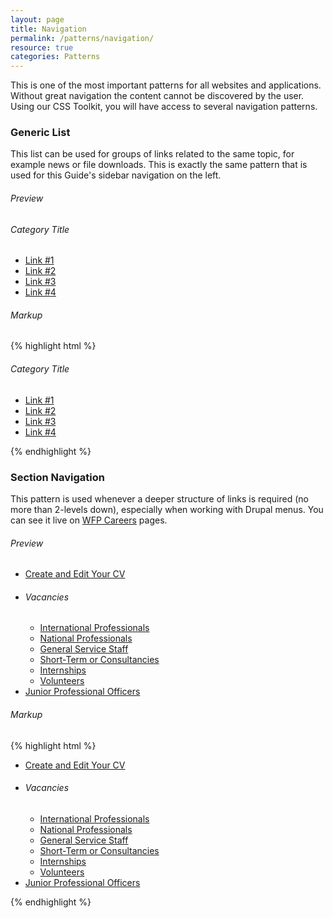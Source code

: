 ```yaml
---
layout: page
title: Navigation
permalink: /patterns/navigation/
resource: true
categories: Patterns
---
```


This is one of the most important patterns for all websites and applications. Without great navigation the content cannot be discovered by the user. Using our CSS Toolkit, you will have access to several navigation patterns.

### Generic List
This list can be used for groups of links related to the same topic, for example news or file downloads. This is exactly the same pattern that is used for this Guide's sidebar navigation on the left.

###### Preview
<div class="preview plain">
  <nav class="sub-nav">
    <div class="pure-menu pure-menu-open">
      <h6 class="pure-menu-heading">Category Title</h6>
      <ul>
        <li><a href="#">Link #1</a></li>
        <li><a href="#">Link #2</a></li>
        <li><a href="#">Link #3</a></li>
        <li><a href="#">Link #4</a></li>
      </ul>
    </div>
  </nav>
</div>

###### Markup
{% highlight html %}
<nav class="sub-nav">
  <div class="pure-menu pure-menu-open">
    <h6 class="pure-menu-heading">Category Title</h6>
    <ul>
      <li><a href="#">Link #1</a></li>
      <li><a href="#">Link #2</a></li>
      <li><a href="#">Link #3</a></li>
      <li><a href="#">Link #4</a></li>
    </ul>
  </div>
</nav>
{% endhighlight %}

### Section Navigation
This pattern is used whenever a deeper structure of links is required (no more than 2-levels down), especially when working with Drupal menus. You can see it live on [WFP Careers](http://www.wfp.org/careers) pages.

###### Preview
<div class="preview plain">
  <nav class="side-nav">
    <ul class="menu level-1">
      <li class="first"><a href="#">Create and Edit Your CV</a></li>
      <li class="expanded">
        <h6 class="menu-group">Vacancies</h6>
        <ul class="menu level-2">
          <li class="first"><a href="#">International Professionals</a></li>
          <li><a href="#">National Professionals</a></li>
          <li><a href="#">General Service Staff</a></li>
          <li><a href="#">Short-Term or Consultancies</a></li>
          <li><a href="#" class="active">Internships</a></li>
          <li class="last"><a href="#">Volunteers</a></li>
        </ul>
      </li>
      <li class="last"><a href="#">Junior Professional Officers</a></li>
    </ul>
  </nav>
</div>

###### Markup
{% highlight html %}
<nav class="side-nav">
  <ul class="menu level-1">
    <li class="first"><a href="#">Create and Edit Your CV</a></li>
    <li class="expanded">
      <h6 class="menu-group">Vacancies</h6>
      <ul class="menu level-2">
        <li class="first"><a href="#">International Professionals</a></li>
        <li><a href="#">National Professionals</a></li>
        <li><a href="#">General Service Staff</a></li>
        <li><a href="#">Short-Term or Consultancies</a></li>
        <li><a href="#" class="active">Internships</a></li>
        <li class="last"><a href="#">Volunteers</a></li>
      </ul>
    </li>
    <li class="last"><a href="#">Junior Professional Officers</a></li>
  </ul>
</nav>
{% endhighlight %}
